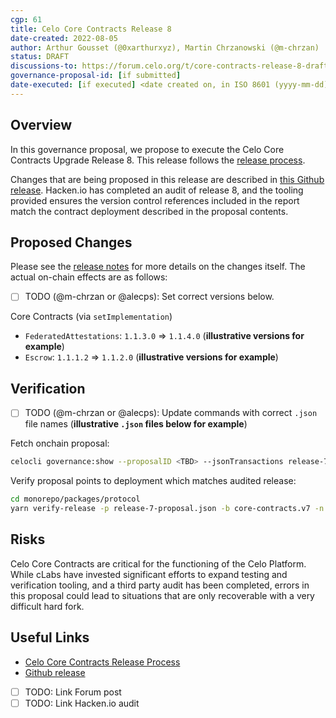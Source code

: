 ```yaml
---
cgp: 61
title: Celo Core Contracts Release 8
date-created: 2022-08-05
author: Arthur Gousset (@0xarthurxyz), Martin Chrzanowski (@m-chrzan)
status: DRAFT
discussions-to: https://forum.celo.org/t/core-contracts-release-8-draft/4050
governance-proposal-id: [if submitted]
date-executed: [if executed] <date created on, in ISO 8601 (yyyy-mm-dd) format>
---
```

## Overview

In this governance proposal, we propose to execute the Celo Core Contracts Upgrade Release 8. This release follows the [release process](https://docs.celo.org/community/release-process/smart-contracts).

Changes that are being proposed in this release are described in [this Github release](https://github.com/celo-org/celo-monorepo/releases/tag/core-contracts.v8.pre-audit).
Hacken.io has completed an audit of release 8, and the tooling provided ensures the version control references included in the report match the contract deployment described in the proposal contents.

## Proposed Changes

Please see the [release notes](https://github.com/celo-org/celo-monorepo/releases/tag/core-contracts.v8.pre-audit) for more details on the changes itself. The actual on-chain effects are as follows:

- [ ] TODO (@m-chrzan or @alecps): Set correct versions below.

Core Contracts (via `setImplementation`)

- `FederatedAttestations`: `1.1.3.0` => `1.1.4.0` (**illustrative versions for example**)
- `Escrow`: `1.1.1.2` => `1.1.2.0` (**illustrative versions for example**)

## Verification

- [ ] TODO (@m-chrzan or @alecps): Update commands with correct `.json` file names (**illustrative `.json` files below for example**)

Fetch onchain proposal: 

```bash
celocli governance:show --proposalID <TBD> --jsonTransactions release-7-proposal.json --node https://forno.celo.org
```

Verify proposal points to deployment which matches audited release:

```bash
cd monorepo/packages/protocol
yarn verify-release -p release-7-proposal.json -b core-contracts.v7 -n mainnet -f
```

## Risks

Celo Core Contracts are critical for the functioning of the Celo Platform. While cLabs have invested significant efforts to expand testing and verification tooling, and a third party audit has been completed, errors in this proposal could lead to situations that are only recoverable with a very difficult hard fork.

## Useful Links

- [Celo Core Contracts Release Process](https://docs.celo.org/community/release-process/smart-contracts)
- [Github release](https://github.com/celo-org/celo-monorepo/releases/tag/core-contracts.v8.pre-audit)
- [ ] TODO: Link Forum post
- [ ] TODO: Link Hacken.io audit
